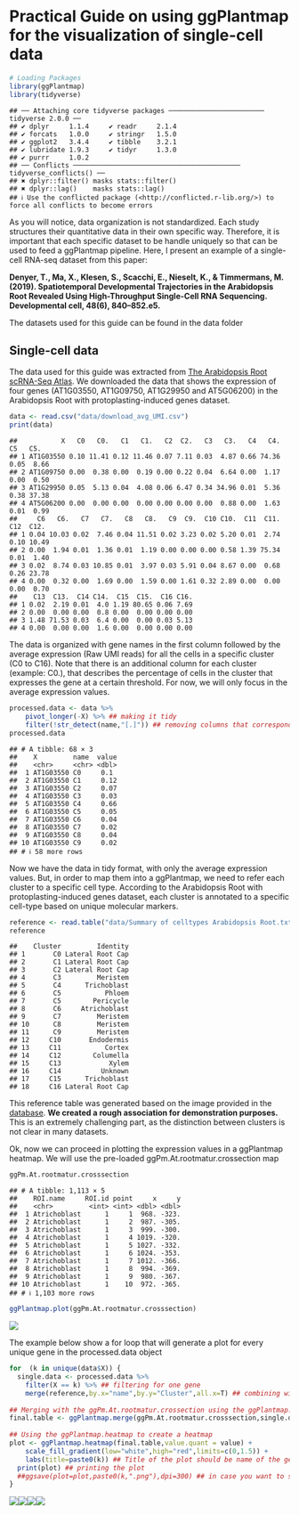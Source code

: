 
# Practical Guide on using ggPlantmap for the visualization of single-cell data

``` r
# Loading Packages
library(ggPlantmap)
library(tidyverse)
```

    ## ── Attaching core tidyverse packages ──────────────────────── tidyverse 2.0.0 ──
    ## ✔ dplyr     1.1.4     ✔ readr     2.1.4
    ## ✔ forcats   1.0.0     ✔ stringr   1.5.0
    ## ✔ ggplot2   3.4.4     ✔ tibble    3.2.1
    ## ✔ lubridate 1.9.3     ✔ tidyr     1.3.0
    ## ✔ purrr     1.0.2     
    ## ── Conflicts ────────────────────────────────────────── tidyverse_conflicts() ──
    ## ✖ dplyr::filter() masks stats::filter()
    ## ✖ dplyr::lag()    masks stats::lag()
    ## ℹ Use the conflicted package (<http://conflicted.r-lib.org/>) to force all conflicts to become errors

As you will notice, data organization is not standardized. Each study
structures their quantitative data in their own specific way. Therefore,
it is important that each specific dataset to be handle uniquely so that
can be used to feed a ggPlantmap pipeline. Here, I present an example of
a single-cell RNA-seq dataset from this paper:

<b>Denyer, T., Ma, X., Klesen, S., Scacchi, E., Nieselt, K., &
Timmermans, M. (2019). Spatiotemporal Developmental Trajectories in the
Arabidopsis Root Revealed Using High-Throughput Single-Cell RNA
Sequencing. Developmental cell, 48(6), 840–852.e5. </b>

The datasets used for this guide can be found in the data folder

## Single-cell data

The data used for this guide was extracted from [The Arabidopsis Root
scRNA-Seq
Atlas](https://www.zmbp-resources.uni-tuebingen.de/timmermans/plant-single-cell-browser-root-atlas/).
We downloaded the data that shows the expression of four genes
(AT1G03550, AT1G09750, AT1G29950 and AT5G06200) in the Arabidopsis Root
with protoplasting-induced genes dataset.

``` r
data <- read.csv("data/download_avg_UMI.csv")
print(data)
```

    ##           X   C0   C0.   C1   C1.   C2  C2.   C3   C3.   C4   C4.   C5   C5.
    ## 1 AT1G03550 0.10 11.41 0.12 11.46 0.07 7.11 0.03  4.87 0.66 74.36 0.05  8.66
    ## 2 AT1G09750 0.00  0.38 0.00  0.19 0.00 0.22 0.04  6.64 0.00  1.17 0.00  0.50
    ## 3 AT1G29950 0.05  5.13 0.04  4.08 0.06 6.47 0.34 34.96 0.01  5.36 0.38 37.38
    ## 4 AT5G06200 0.00  0.00 0.00  0.00 0.00 0.00 0.00  0.88 0.00  1.63 0.01  0.99
    ##     C6   C6.   C7   C7.   C8   C8.   C9  C9.  C10 C10.  C11  C11.  C12  C12.
    ## 1 0.04 10.03 0.02  7.46 0.04 11.51 0.02 3.23 0.02 5.20 0.01  2.74 0.10 10.49
    ## 2 0.00  1.94 0.01  1.36 0.01  1.19 0.00 0.00 0.00 0.58 1.39 75.34 0.01  1.40
    ## 3 0.02  8.74 0.03 10.85 0.01  3.97 0.03 5.91 0.04 8.67 0.00  0.68 0.26 23.78
    ## 4 0.00  0.32 0.00  1.69 0.00  1.59 0.00 1.61 0.32 2.89 0.00  0.00 0.00  0.70
    ##    C13  C13.  C14 C14.  C15  C15.  C16 C16.
    ## 1 0.02  2.19 0.01  4.0 1.19 80.65 0.06 7.69
    ## 2 0.00  0.00 0.00  0.8 0.00  0.00 0.00 0.00
    ## 3 1.48 71.53 0.03  6.4 0.00  0.00 0.03 5.13
    ## 4 0.00  0.00 0.00  1.6 0.00  0.00 0.00 0.00

The data is organized with gene names in the first column followed by
the average expression (Raw UMI reads) for all the cells in a specific
cluster (C0 to C16). Note that there is an additional column for each
cluster (example: C0.), that describes the percentage of cells in the
cluster that expresses the gene at a certain threshold. For now, we will
only focus in the average expression values.

``` r
processed.data <- data %>%
    pivot_longer(-X) %>% ## making it tidy
    filter(!str_detect(name,"[.]")) ## removing columns that correspond to the percentage of cells with signal
processed.data
```

    ## # A tibble: 68 × 3
    ##    X         name  value
    ##    <chr>     <chr> <dbl>
    ##  1 AT1G03550 C0     0.1 
    ##  2 AT1G03550 C1     0.12
    ##  3 AT1G03550 C2     0.07
    ##  4 AT1G03550 C3     0.03
    ##  5 AT1G03550 C4     0.66
    ##  6 AT1G03550 C5     0.05
    ##  7 AT1G03550 C6     0.04
    ##  8 AT1G03550 C7     0.02
    ##  9 AT1G03550 C8     0.04
    ## 10 AT1G03550 C9     0.02
    ## # ℹ 58 more rows

Now we have the data in tidy format, with only the average expression
values. But, in order to map them into a ggPlantmap, we need to refer
each cluster to a specific cell type. According to the Arabidopsis Root
with protoplasting-induced genes dataset, each cluster is annotated to a
specific cell-type based on unique molecular markers.

``` r
reference <- read.table("data/Summary of celltypes Arabidopsis Root.txt",fill=T,sep="\t",header=T)
reference
```

    ##    Cluster         Identity
    ## 1       C0 Lateral Root Cap
    ## 2       C1 Lateral Root Cap
    ## 3       C2 Lateral Root Cap
    ## 4       C3         Meristem
    ## 5       C4      Trichoblast
    ## 6       C5           Phloem
    ## 7       C5        Pericycle
    ## 8       C6     Atrichoblast
    ## 9       C7         Meristem
    ## 10      C8         Meristem
    ## 11      C9         Meristem
    ## 12     C10       Endodermis
    ## 13     C11           Cortex
    ## 14     C12        Columella
    ## 15     C13            Xylem
    ## 16     C14          Unknown
    ## 17     C15      Trichoblast
    ## 18     C16 Lateral Root Cap

This reference table was generated based on the image provided in the
[database](https://www.zmbp-resources.uni-tuebingen.de/timmermans/plant-single-cell-browser-root-atlas/cluster_lengend_1.png).
<b>We created a rough association for demonstration purposes.</b> This
is an extremely challenging part, as the distinction between clusters is
not clear in many datasets.

Ok, now we can proceed in plotting the expression values in a ggPlantmap
heatmap. We will use the pre-loaded ggPm.At.rootmatur.crossection map

``` r
ggPm.At.rootmatur.crosssection
```

    ## # A tibble: 1,113 × 5
    ##    ROI.name     ROI.id point     x     y
    ##    <chr>         <int> <int> <dbl> <dbl>
    ##  1 Atrichoblast      1     1  968. -323.
    ##  2 Atrichoblast      1     2  987. -305.
    ##  3 Atrichoblast      1     3  999. -300.
    ##  4 Atrichoblast      1     4 1019. -320.
    ##  5 Atrichoblast      1     5 1027. -332.
    ##  6 Atrichoblast      1     6 1024. -353.
    ##  7 Atrichoblast      1     7 1012. -366.
    ##  8 Atrichoblast      1     8  994. -369.
    ##  9 Atrichoblast      1     9  980. -367.
    ## 10 Atrichoblast      1    10  972. -365.
    ## # ℹ 1,103 more rows

``` r
ggPlantmap.plot(ggPm.At.rootmatur.crosssection)
```

![](guide_practical_sc_files/figure-gfm/unnamed-chunk-4-1.png)<!-- -->

The example below show a for loop that will generate a plot for every
unique gene in the processed.data object

``` r
for  (k in unique(data$X)) {
  single.data <- processed.data %>%
    filter(X == k) %>% ## filtering for one gene
    merge(reference,by.x="name",by.y="Cluster",all.x=T) ## combining with the reference dataset for labeling clusters
  
## Merging with the ggPm.At.rootmatur.crossection using the ggPlantmap.merge() function  
final.table <- ggPlantmap.merge(ggPm.At.rootmatur.crosssection,single.data,id.x = "ROI.name",id.y="Identity")
  
## Using the ggPlantmap.heatmap to create a heatmap
plot <- ggPlantmap.heatmap(final.table,value.quant = value) + 
    scale_fill_gradient(low="white",high="red",limits=c(0,1.5)) +
    labs(title=paste0(k)) ## Title of the plot should be name of the gene
  print(plot) ## printing the plot
  ##ggsave(plot=plot,paste0(k,".png"),dpi=300) ## in case you want to save your heatmap
}
```

![](guide_practical_sc_files/figure-gfm/unnamed-chunk-5-1.png)<!-- -->![](guide_practical_sc_files/figure-gfm/unnamed-chunk-5-2.png)<!-- -->![](guide_practical_sc_files/figure-gfm/unnamed-chunk-5-3.png)<!-- -->![](guide_practical_sc_files/figure-gfm/unnamed-chunk-5-4.png)<!-- -->
